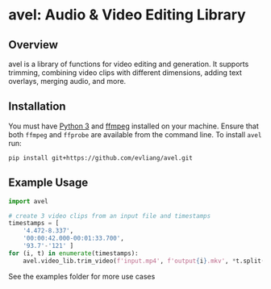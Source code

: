 # avel: Audio & Video Editing Library

## Overview

avel is a library of functions for video editing and generation. It supports trimming, combining video clips with different dimensions, adding text overlays, merging audio, and more.

## Installation

You must have [Python 3](https://www.python.org/downloads/) and [ffmpeg](https://ffmpeg.org/download.html) installed on your machine. Ensure that both `ffmpeg` and `ffprobe` are available from the command line.
To install `avel` run:

```
pip install git+https://github.com/evliang/avel.git
```

## Example Usage

```Python
import avel

# create 3 video clips from an input file and timestamps
timestamps = [
    '4.472-8.337',
    '00:00:42.000-00:01:33.700',
    '93.7'-'121' ]
for (i, t) in enumerate(timestamps):
    avel.video_lib.trim_video(f'input.mp4', f'output{i}.mkv', *t.split('-'))
```

See the examples folder for more use cases
